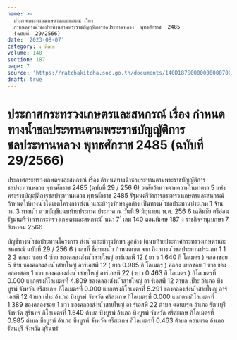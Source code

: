 ```yaml
---
name: >-
  ประกาศกระทรวงเกษตรและสหกรณ์ เรื่อง 
  กำหนดทางน้ำชลประทานตามพระราชบัญญัติการชลประทานหลวง  พุทธศักราช  2485 
  (ฉบับที่  29/2566)
date: '2023-08-07'
category: ง พิเศษ
volume: 140
section: 187
page: 7
source: 'https://ratchakitcha.soc.go.th/documents/140D187S0000000000700.pdf'
draft: true
---
```


# ประกาศกระทรวงเกษตรและสหกรณ์ เรื่อง  กำหนดทางน้ำชลประทานตามพระราชบัญญัติการชลประทานหลวง  พุทธศักราช  2485  (ฉบับที่  29/2566)

ประกาศกระทรวงเกษตรและสหกรณ์ เรื่อง ก้าหนดทางน้าชลประทานตามพระราชบัญญัติการชลประทานหลวง พุทธศักราช 2485 (ฉบับที่ 29 / 256 6) อาศัยอ้านาจตามความในมาตรา 5 แห่งพระราชบัญญัติการชลประทานหลวง พุทธศักราช 2485 รัฐมนตรีว่าการกระทรวงเกษตรและสหกรณ์ ก้าหนดให้ทางน ้าในเขตโครงการส่งน ้าและบ้ารุงรักษามูลล่าง เป็นทางน ้าชลประทานประเภท 1 จ้านวน 3 ทางน ้า ตามบัญชีแนบท้ายประกาศ ประกาศ ณ วันที่ 9 มิถุนายน พ.ศ. 256 6 เฉลิมชัย ศรีอ่อน รัฐมนตรีว่าการกระทรวงเกษตรและสหกรณ์ ้ หนา 7 ่ เลม 140 ตอนพิเศษ 187 ง ราชกิจจานุเบกษา 7 สิงหาคม 2566

บัญชีทางน ้าชลประทานโครงการ ส่งน ้าและบ้ารุงรักษา มูลล่าง (แนบท้ายประกาศกระทรวงเกษตรและสหกรณ์ ฉบับที่ 29 / 256 6 ) เลขที่ ชื่อทางน ้า ก้าหนดเขต จาก ถึง ทางน ้าชลประทานประเภท 1 1 2 3 คลอง ซอย 4 ซ้าย ของคลองส่งน ้าสายใหญ่ อาร์เอสพี 12 ( ยา ว 1.640 กิ โลเมตร ) คลองซอย 5 ซ้าย ของคลองส่งน ้าสายใหญ่ อาร์เอสพี 12 ( ยาว 0.985 กิ โลเมตร ) คลอง แยกซอย 1 ขวา ของคลองซอย 1 ขวา ของคลองส่งน ้าสายใหญ่ อาร์เอสพี 22 ( ยาว 0.463 กิ โลเมตร ) กิโลเมตรที่ 0.000 แยกตรงกิโลเมตรที่ 4.809 ของคลองส่งน ้าสายใหญ่ อา ร์เอสพี 12 ต้าบล เป๊าะ อ้าเภอ บึงบูรพ์ จังหวัด ศรีสะเกษ กิโลเมตรที่ 0.000 แยกตรงกิโลเมตรที่ 5.291 ของคลองส่งน ้าสายใหญ่ อาร์เอสพี 12 ต้าบล เป๊าะ อ้าเภอ บึงบูรพ์ จังหวัด ศรีสะเกษ กิโลเมตรที่ 0.000 แยกตรงกิโลเมตรที่ 1.389 ของคลองซอย 1 ขวา ของคลองส่งน ้าสายใหญ่ อา ร์เอสพี 22 ต้าบล ดอนแรด อ้าเภอ รัตนบุรี จังหวัด สุรินทร์ กิโลเมตรที่ 1.640 ต้าบล บึงบูรพ์ อ้าเภอ บึงบูรพ์ จังหวัด ศรีสะเกษ กิโลเมตรที่ 0.985 ต้าบล บึงบูรพ์ อ้าเภอ บึงบูรพ์ จังหวัด ศรีสะเกษ กิโลเมตรที่ 0.463 ต้าบล ดอนแรด อ้าเภอ รัตนบุรี จังหวัด สุรินทร์
